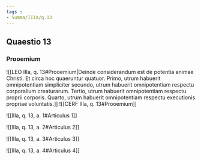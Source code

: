 ```yaml
---
tags : 
- Summa/IIIa/q.13
---
```


## Quaestio 13

### Prooemium

![[LEO IIIa, q. 13#Prooemium|Deinde considerandum est de potentia animae Christi. Et circa hoc quaeruntur quatuor. Primo, utrum habuerit omnipotentiam simpliciter secundo, utrum habuerit omnipotentiam respectu corporalium creaturarum. Tertio, utrum habuerit omnipotentiam respectu proprii corporis. Quarto, utrum habuerit omnipotentiam respectu executionis propriae voluntatis.]]
![[CERF IIIa, q. 13#Prooemium]]

![[IIIa, q. 13, a. 1#Articulus 1]]

![[IIIa, q. 13, a. 2#Articulus 2]]

![[IIIa, q. 13, a. 3#Articulus 3]]

![[IIIa, q. 13, a. 4#Articulus 4]]

